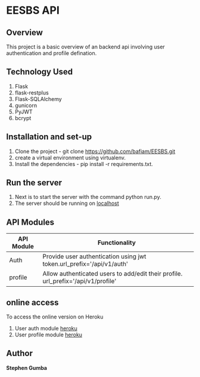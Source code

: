 # EESBS API

## Overview

This project is a basic overview of an backend api involving user authentication and profile defination.

## Technology Used

1. Flask
2. flask-restplus
3. Flask-SQLAlchemy
4. gunicorn
5. PyJWT
6. bcrypt

## Installation and set-up

1. Clone the project - git clone <https://github.com/bafiam/EESBS.git>
2. create a virtual environment using virtualenv.
3. Install the dependencies - pip install -r requirements.txt.

## Run the server

1. Next is to start the server with the command python run.py.
2. The server should be running on [localhost](http://127.0.0.1:5000)

## API Modules

API Module | Functionality 
------------ | -------------
Auth| Provide user authentication using jwt token.url_prefix='/api/v1/auth'
profile| Allow authenticated users to add/edit their profile. url_prefix='/api/v1/profile'

## online access

To access the online version on Heroku
1. User auth module [heroku](https://eesbs.herokuapp.com/api/v1/auth/)
2. User profile module [heroku](https://eesbs.herokuapp.com/api/v1/profile/)

## Author

**Stephen Gumba**
